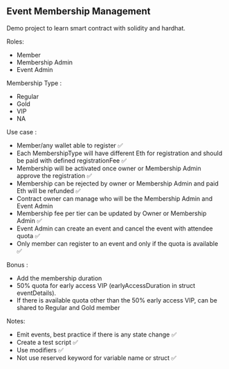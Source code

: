 ## Event Membership Management

Demo project to learn smart contract with solidity and hardhat.


Roles:
- Member
- Membership Admin
- Event Admin

Membership Type :
- Regular
- Gold
- VIP
- NA

Use case :
- Member/any wallet able to register ✅
- Each MembershipType will have different Eth for registration and should be paid with defined registrationFee
  ✅
- Membership will be activated once owner or Membership Admin approve the registration ✅
- Membership can be rejected by owner or Membership Admin and paid Eth will be refunded ✅
- Contract owner can manage who will be the Membership Admin and Event Admin
- Membership fee per tier can be updated by Owner or Membership Admin ✅
- Event Admin can create an event and cancel the event with attendee quota ✅
- Only member can register to an event and only if the quota is available ✅

Bonus :
- Add the membership duration
- 50% quota for early access VIP (earlyAccessDuration in struct eventDetails).
- If there is available quota other than the 50% early access VIP, can be shared to Regular and Gold member

Notes:
- Emit events, best practice if there is any state change ✅
- Create a test script ✅
- Use modifiers ✅
- Not use reserved keyword for variable name or struct ✅
